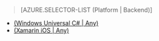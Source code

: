 > [AZURE.SELECTOR-LIST (Platform | Backend)]
- [(Windows Universal C# | Any)](../articles/app-service-mobile-windows-store-dotnet-get-started-offline-data-preview.md)
- [(Xamarin iOS | Any)](../articles/app-service-mobile-xamarin-ios-get-started-offline-data-preview.md)
